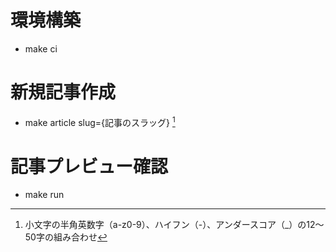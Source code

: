 # 環境構築
- make ci

# 新規記事作成
- make article slug={記事のスラッグ}
[^1]
[^1]: 小文字の半角英数字（a-z0-9）、ハイフン（-）、アンダースコア（_）の12〜50字の組み合わせ

# 記事プレビュー確認
- make run
